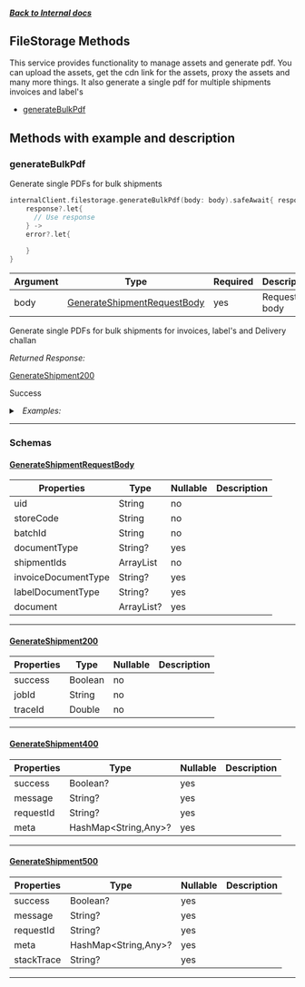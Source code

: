 



##### [Back to Internal docs](./README.md)

## FileStorage Methods
This service provides functionality to manage assets and generate pdf. You can upload the assets, get the cdn link for the assets, proxy the assets and many more things. It also generate a single pdf for multiple shipments invoices and label's

* [generateBulkPdf](#generatebulkpdf)



## Methods with example and description


### generateBulkPdf
Generate single PDFs for bulk shipments




```kotlin
internalClient.filestorage.generateBulkPdf(body: body).safeAwait{ response, error->
    response?.let{
      // Use response
    } ->
    error?.let{
      
    } 
}
```





| Argument  |  Type  | Required | Description |
| --------- | -----  | -------- | ----------- |
| body | [GenerateShipmentRequestBody](#GenerateShipmentRequestBody) | yes | Request body |


Generate single PDFs for bulk shipments for invoices, label's and Delivery challan

*Returned Response:*




[GenerateShipment200](#GenerateShipment200)

Success




<details>
<summary><i>&nbsp; Examples:</i></summary>


<details>
<summary><i>&nbsp; success</i></summary>

```json
{
  "value": {
    "success": true,
    "job_id": "312432edfg",
    "trace_id": 16898479557521107000
  }
}
```
</details>

</details>









---



### Schemas

 
 
 #### [GenerateShipmentRequestBody](#GenerateShipmentRequestBody)

 | Properties | Type | Nullable | Description |
 | ---------- | ---- | -------- | ----------- |
 | uid | String |  no  |  |
 | storeCode | String |  no  |  |
 | batchId | String |  no  |  |
 | documentType | String? |  yes  |  |
 | shipmentIds | ArrayList<Any> |  no  |  |
 | invoiceDocumentType | String? |  yes  |  |
 | labelDocumentType | String? |  yes  |  |
 | document | ArrayList<Any>? |  yes  |  |

---


 
 
 #### [GenerateShipment200](#GenerateShipment200)

 | Properties | Type | Nullable | Description |
 | ---------- | ---- | -------- | ----------- |
 | success | Boolean |  no  |  |
 | jobId | String |  no  |  |
 | traceId | Double |  no  |  |

---


 
 
 #### [GenerateShipment400](#GenerateShipment400)

 | Properties | Type | Nullable | Description |
 | ---------- | ---- | -------- | ----------- |
 | success | Boolean? |  yes  |  |
 | message | String? |  yes  |  |
 | requestId | String? |  yes  |  |
 | meta | HashMap<String,Any>? |  yes  |  |

---


 
 
 #### [GenerateShipment500](#GenerateShipment500)

 | Properties | Type | Nullable | Description |
 | ---------- | ---- | -------- | ----------- |
 | success | Boolean? |  yes  |  |
 | message | String? |  yes  |  |
 | requestId | String? |  yes  |  |
 | meta | HashMap<String,Any>? |  yes  |  |
 | stackTrace | String? |  yes  |  |

---



